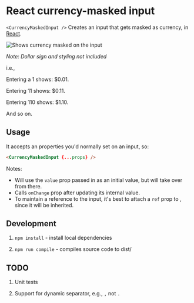 # React currency-masked input

`<CurrencyMaskedInput />` Creates an input that gets masked as currency, in [React](https://facebook.github.io/react).

![Shows currency masked on the input]()

_Note: Dollar sign and styling not included_


i.e.,

Entering a 1 shows: $0.01.

Entering 11 shows: $0.11.

Entering 110 shows: $1.10.

And so on.

## Usage

It accepts an properties you'd normally set on an input, so:

```html
<CurrencyMaskedInput {...props} />
```

Notes:
- Will use the `value` prop passed in as an initial value, but will take over from there.
- Calls `onChange` prop after updating its internal value.
- To maintain a reference to the input, it's best to attach a `ref` prop to <CurrencyMaskedInput>, since it will be inherited.

## Development

1. `npm install` - install local dependencies

2. `npm run compile` - compiles source code to dist/

## TODO

1. Unit tests

2. Support for dynamic separator, e.g., `,` not `.`